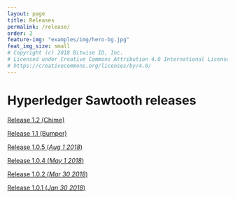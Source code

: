 ```yaml
---
layout: page
title: Releases
permalink: /release/
order: 2
feature-img: "examples/img/hero-bg.jpg"
feat_img_size: small
# Copyright (c) 2018 Bitwise IO, Inc.
# Licensed under Creative Commons Attribution 4.0 International License
# https://creativecommons.org/licenses/by/4.0/
---
```


# Hyperledger Sawtooth releases

[Release 1.2 (Chime)][chime-release-notes]

[chime-docs]: https://sawtooth.hyperledger.org/docs/core/releases/latest/
[chime-release-notes]: chime/

[Release 1.1 (Bumper)][bumper-release-notes]

[bumper-docs]: https://sawtooth.hyperledger.org/docs/core/releases/1.1.5/
[bumper-release-notes]: bumper/

[Release 1.0.5 (_Aug 1 2018_)](https://lists.hyperledger.org/g/sawtooth/message/329)

[Release 1.0.4 (_May 1 2018_)](https://lists.hyperledger.org/g/sawtooth/message/252)

[Release 1.0.2 (_Mar 30 2018_)](https://lists.hyperledger.org/g/sawtooth/message/225)

[Release 1.0.1 (_Jan 30 2018_)](https://lists.hyperledger.org/g/sawtooth/message/160)
